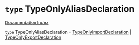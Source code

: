 # `type` TypeOnlyAliasDeclaration

[Documentation Index](../README.md)

`type` TypeOnlyAliasDeclaration = [TypeOnlyImportDeclaration](../type.TypeOnlyImportDeclaration/README.md) | [TypeOnlyExportDeclaration](../type.TypeOnlyExportDeclaration/README.md)